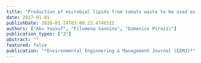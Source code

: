 ```yaml
---
title: "Production of microbial lipids from tomato waste to be used as feedstock for biodiesel"
date: 2017-01-01
publishDate: 2020-01-24T03:00:23.474652Z
authors: ["Abu Yousuf", "Filomena Sannino", "Domenico Pirozzi"]
publication_types: ["2"]
abstract: ""
featured: false
publication: "*Environmental Engineering & Management Journal (EEMJ)*"
---
```



